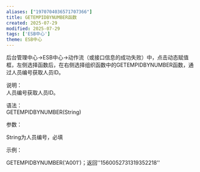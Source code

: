 ```yaml
---
aliases: ["1970704036571707366"]
title: GETEMPIDBYNUMBER函数
created: 2025-07-29
modified: 2025-07-29
tags: ['ESB中心']
theme: ESB中心
---
```


后台管理中心->ESB中心->动作流（或接口信息的成功失败）中，点击动态赋值框，左侧选择函数后，在右侧选择组织函数中的GETEMPIDBYNUMBER函数，通过人员编号获取人员ID。

说明：  
人员编号获取人员ID。

语法：  
GETEMPIDBYNUMBER(String)

参数：

String为人员编号，必填

示例：

GETEMPIDBYNUMBER('A001')；返回''1560052731319352218''